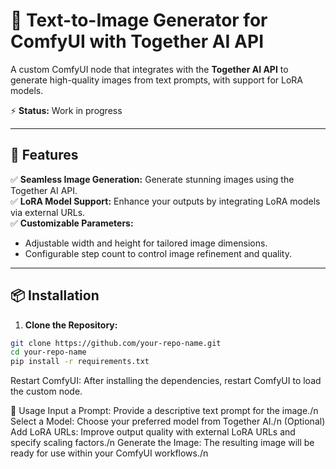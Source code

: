 # 🚀 Text-to-Image Generator for ComfyUI with Together AI API  
A custom ComfyUI node that integrates with the **Together AI API** to generate high-quality images from text prompts, with support for LoRA models.  

⚡️ **Status:** Work in progress  

---

## 🎨 Features  
✅ **Seamless Image Generation:** Generate stunning images using the Together AI API.  
✅ **LoRA Model Support:** Enhance your outputs by integrating LoRA models via external URLs.  
✅ **Customizable Parameters:**  
- Adjustable width and height for tailored image dimensions.  
- Configurable step count to control image refinement and quality.  

---

## 📦 Installation  
1. **Clone the Repository:**  
```bash
git clone https://github.com/your-repo-name.git
cd your-repo-name
pip install -r requirements.txt
```
Restart ComfyUI:
After installing the dependencies, restart ComfyUI to load the custom node.

📝 Usage
 Input a Prompt: Provide a descriptive text prompt for the image./n
 Select a Model: Choose your preferred model from Together AI./n
 (Optional) Add LoRA URLs: Improve output quality with external LoRA URLs and specify scaling factors./n
 Generate the Image: The resulting image will be ready for use within your ComfyUI workflows./n
